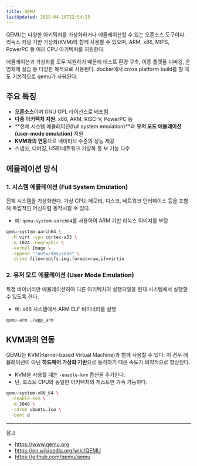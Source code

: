 ```yaml
---
title: QEMU
lastUpdated: 2025-04-28T22:54:25
---
```

QEMU는 다양한 아키텍처를 가상화하거나 에뮬레이션할 수 있는 오픈소스 도구이다. 리눅스 커널 기반 가상화(KVM)와 함께 사용할 수 있으며, ARM, x86, MIPS, PowerPC 등 여러 CPU 아키텍처를 지원한다.

에뮬레이션과 가상화를 모두 지원하기 때문에 테스트 환경 구축, 이종 플랫폼 디버깅, 운영체제 실습 등 다양한 목적으로 사용된다. docker에서 cross platform build를 할 때도 기본적으로 qemu가 사용된다.

## 주요 특징

- **오픈소스**이며 GNU GPL 라이선스로 배포됨
- **다중 아키텍처 지원**: x86, ARM, RISC-V, PowerPC 등
- **전체 시스템 에뮬레이션(full system emulation)**과 **유저 모드 에뮬레이션(user-mode emulation)** 지원
- **KVM과의 연동**으로 네이티브 수준의 성능 제공
- 스냅샷, 디버깅, USB/네트워크 가상화 등 부 기능 다수

## 에뮬레이션 방식

### 1. 시스템 에뮬레이션 (Full System Emulation)

전체 시스템을 가상화한다. 가상 CPU, 메모리, 디스크, 네트워크 인터페이스 등을 포함해 독립적인 머신처럼 동작시킬 수 있다.

- 예: `qemu-system-aarch64`를 사용하여 ARM 기반 리눅스 이미지를 부팅

```bash
qemu-system-aarch64 \
  -M virt -cpu cortex-a53 \
  -m 1024 -nographic \
  -kernel Image \
  -append "root=/dev/vda2" \
  -drive file=rootfs.img,format=raw,if=virtio
```

### 2. 유저 모드 에뮬레이션 (User Mode Emulation)

특정 바이너리만 에뮬레이션하여 다른 아키텍처의 실행파일을 현재 시스템에서 실행할 수 있도록 한다.

- 예: x86 시스템에서 ARM ELF 바이너리를 실행

```bash
qemu-arm ./app_arm
```

## KVM과의 연동

QEMU는 KVM(Kernel-based Virtual Machine)과 함께 사용할 수 있다. 이 경우 에뮬레이션이 아닌 **하드웨어 가상화 기반**으로 동작하기 때문 속도가 비약적으로 향상된다.

- KVM을 사용할 때는 `-enable-kvm` 옵션을 추가한다.
- 단, 호스트 CPU와 동일한 아키텍처의 게스트만 가속 가능하다.

```bash
qemu-system-x86_64 \
  -enable-kvm \
  -m 2048 \
  -cdrom ubuntu.iso \
  -boot d
```

---
참고

- <https://www.qemu.org>
- <https://en.wikipedia.org/wiki/QEMU>
- <https://github.com/qemu/qemu>
